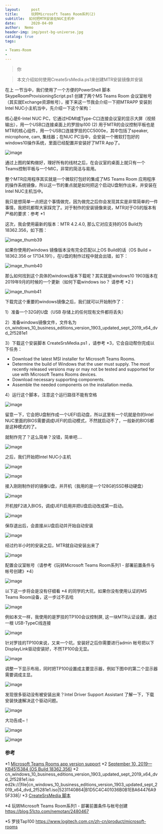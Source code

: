 ```yaml
---
layout:     post
title:      玩转Microsoft Teams Room系列(2)
subtitle:  如何把MTR安装在NUC主机中
date:       2020-04-09
author:  Nemo
header-img: img/post-bg-universe.jpg
catalog: true
tags:

- Teams-Room
- 
---
```


> 你

> 本文介绍如何使用CreateSrsMedia.ps1来创建MTR安装镜像并安装

在上 一节当中，我们使用了一个方便的PowerShell 脚本SkypeRoomProvisioningScript.ps1 创建了两个MS Teams Room 会议室帐号（其实就Exchange资源帐号），接下来这一节我会介绍一下把MTRAPP 安装到Intel NUC小主机当中，先介绍一下这个架构：

核心是6-Intel NUC PC，它通过HDMI或Type-C口连接会议室的显示大屏（视频输出），用一个USB口连接桌面上的罗技tp100 (2) 用于MTR的会议控制平板也是MTR的核心组件，用一个USB口连接罗技的CC5000e，其中包括了speaker, microphone, cam, 集线器；在NUC PC当中，会安装一个微软打包好的windows10操作系统，里面已经配置并安装好了MTR App了。

![image](https://cdn.jsdelivr.net/gh/tangx007/tangx007.github.io/img/mtrpcimage_thumb24.png)

通过上图的架构做好，理好所有的线材之后，在会议室的桌面上就只有一个Teams控制平板与一个MIC，非常的简洁与易用。

整个MTR应用程序其实就是一个微软打包好的集成了MS Teams Room 应用程序的操作系统镜像，所以这一节的重点就是如何把这个启动U盘制作出来，并安装在Intel NUC主机当中。

我只是想简单一点把这个事情做完，因为做完之后你会发现其实是非常简单的一件事情，我把坑都帮大家踩完了。对于制作的安装镜像来说，MTR对于OS的版本有严格的要求：参考 *1

这次，我会使用最新的版本：MTR 4.2.4.0, 那么它对应支持的OS Build为18362.356，如下图：

![image_thumb39](https://cdn.jsdelivr.net/gh/tangx007/tangx007.github.io/img/mtrpcimage_thumb39_thumb3.png)

如果你使用的windows 镜像版本没有完全匹配以上OS Build的话（OS Build = 18362.356 or 17134.191），在U盘的制作过程中就会出错，如下：

![image_thumb40](https://cdn.jsdelivr.net/gh/tangx007/tangx007.github.io/img/mtrpcimage_thumb40_thumb5.png)

那么如何找到这个具体的windows版本下载呢？其实就是windows10 1903版本在2019年9月的时候的一个更新（如何下载windows iso？ 请参考 *2 )

![image_thumb41](https://cdn.jsdelivr.net/gh/tangx007/tangx007.github.io/img/mtrpcimage_thumb41_thumb3.png)

下载完这个重要的windows镜像之后，我们就可以开始制作了：

1）准备一个32G的U盘（USB 存储上的任何现有文件都将丢失）

2）准备windows镜像文件，文件名为cn_windows_10_business_editions_version_1903_updated_sept_2019_x64_dvd_2f5281e1

3）下载这个安装脚本 CreateSrsMedia.ps1 ，请参考 *3，它会自动帮你完成以下任务：

- Download the latest MSI installer for Microsoft Teams Rooms. 
- Determine the build of Windows that the user must supply. The most recently  released versions may or may not be tested and supported for use with Microsoft  Teams Rooms devices. 
- Download necessary supporting components. 
- Assemble the needed components on the installation media.

4）运行这个脚本，注意这个运行路径不能有空格

![image](https://cdn.jsdelivr.net/gh/tangx007/tangx007.github.io/img/mtrpcimage_thumb9.png)

留意一下，它会把U盘制作成一个UEFI启动盘，所以这里有一个坑就是你的Intel NUC里面的BIOS需要调成UEFI的启动模式，不然就启动不了，一般新的BIOS都是这种模式的了。

就制作完了？这么简单？没错，简单吧….

![image](https://cdn.jsdelivr.net/gh/tangx007/tangx007.github.io/img/mtrpcimage_thumb191.png)

之后，我们开始把Intel NUC小主机

![image](https://cdn.jsdelivr.net/gh/tangx007/tangx007.github.io/img/mtrpcimage_thumb12.png)

![image](https://cdn.jsdelivr.net/gh/tangx007/tangx007.github.io/img/mtrpcimage_thumb13.png)

接入刚刚制作好的镜像U盘，并开机（我用的是一个128G的SSD移动硬盘）

![image](https://cdn.jsdelivr.net/gh/tangx007/tangx007.github.io/img/mtrpcimage_thumb14.png)

开机按F2进入BIOS，调成UEFI启用并把U盘启动改成第一启动。

![image](https://cdn.jsdelivr.net/gh/tangx007/tangx007.github.io/img/mtrpcimage_thumb15.png)

保存退出后，会直接从U盘启动并开始自动安装

![image](https://cdn.jsdelivr.net/gh/tangx007/tangx007.github.io/img/mtrpcimage_thumb16.png)

经过约半小时的安装之后，MTR就自动安装出来了

![image](https://cdn.jsdelivr.net/gh/tangx007/tangx007.github.io/img/mtrpcimage_thumb17.png)

配置会议室帐号（请参考《玩转Microsoft Teams Room系列1 - 部署前置条件与帐号创建》*4）

![image](https://cdn.jsdelivr.net/gh/tangx007/tangx007.github.io/img/mtrpcimage_thumb18.png)

以下这一步将会是没有仔细看 *4 的同学的大坑，如果你没有使用认证的MS Teams Room设备，这一步过不去哈

![image](https://cdn.jsdelivr.net/gh/tangx007/tangx007.github.io/img/mtrpcimage_thumb19.png)

例如本文一样，我使用的是罗技的TP100会议控制屏, 这一块MTR认证设置，通过一根 USB-TypeC线连接

![image](https://cdn.jsdelivr.net/gh/tangx007/tangx007.github.io/img/mtrpcimage_thumb20.png)

针对罗技的TP100来说，又来一个坑，安装好之后你需要进行admin 帐号把以下DisplayLink驱动安装好，不然TP100会无显。

![image](https://cdn.jsdelivr.net/gh/tangx007/tangx007.github.io/img/mtrpcimage_thumb21.png)

调整一下显示布局，同时把TP100设置成主要显示器，例如下图中的第二个显示器需要调成主显。

![image](https://cdn.jsdelivr.net/gh/tangx007/tangx007.github.io/img/mtrpcimage_thumb22.png)

发现很多驱动没有被安装出来？Intel Driver Support Assistant 了解一下，下载安装快速解决这个驱动问题。

![image](https://cdn.jsdelivr.net/gh/tangx007/tangx007.github.io/img/mtrpcimage_thumb7.png)

大功告成~！

![image](https://cdn.jsdelivr.net/gh/tangx007/tangx007.github.io/img/mtrpcimage_thumb10.png)

![image](https://cdn.jsdelivr.net/gh/tangx007/tangx007.github.io/img/mtrpcimage_thumb11.png)

### 参考

*1 [Microsoft Teams Rooms app version support](https://docs.microsoft.com/zh-cn/MicrosoftTeams/rooms/rooms-lifecycle-support) 
 *2 [September 10, 2019—KB4515384 (OS Build 18362.356)](https://support.microsoft.com/en-us/help/4515384/windows-10-update-kb4515384) 
 *2 cn_windows_10_business_editions_version_1903_updated_sept_2019_x64_dvd_2f5281e1.iso 
 ed2k://|file|cn_windows_10_business_editions_version_1903_updated_sept_2019_x64_dvd_2f5281e1.iso|5231140864|B1D5C4C401036B0B1EBA64476A95F338|/
 *3 [CreateSrsMedia 脚本](https://go.microsoft.com/fwlink/?linkid=867842) 

*4 玩转Microsoft Teams Room系列1 - 部署前置条件与帐号创建 https://blog.51cto.com/nemotan/2480467

*5 罗技Tap100 https://www.logitech.com.cn/zh-cn/product/microsoft-rooms





